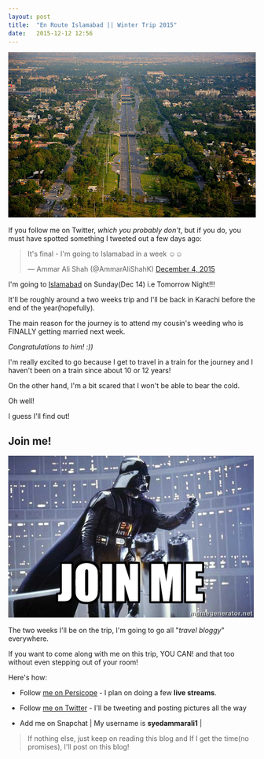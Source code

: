 ```yaml
---
layout: post
title:  "En Route Islamabad || Winter Trip 2015"
date:   2015-12-12 12:56
---
```


![7th Avenue, Islamabad](/../assets/7th_Avenue_Islamabad.JPG)

If you follow me on Twitter, *which you probably don't*, but if you do, you must have spotted something I tweeted out a few days ago:

<blockquote class="twitter-tweet" lang="en"><p lang="en" dir="ltr">It&#39;s final - I&#39;m going to Islamabad in a week ☺☺</p>&mdash; Ammar Ali Shah (@AmmarAliShahK) <a href="https://twitter.com/AmmarAliShahK/status/672624888742551552">December 4, 2015</a></blockquote>
<script async src="//platform.twitter.com/widgets.js" charset="utf-8"></script>

I'm going to [Islamabad](https://en.wikipedia.org/wiki/Islamabad) on Sunday(Dec 14) i.e Tomorrow Night!!!

It'll be roughly around a two weeks trip and I'll be back in Karachi before the end of the year(hopefully).

The main reason for the journey is to attend my cousin's weeding who is FINALLY getting married next week.

*Congratulations to him! :))*

I'm really excited to go because I get to travel in a train for the journey and I haven't been on a train since about 10 or 12 years!

On the other hand, I'm a bit scared that I won't be able to bear the cold.

Oh well!

I guess I'll find out!

## Join me!

![Join Me!](/../assets/join-me.jpg)

The two weeks I'll be on the trip, I'm going to go all "*travel bloggy*" everywhere.

If you want to come along with me on this trip, YOU CAN! and that too without even stepping out of your room!

Here's how:

- Follow [me on Persicope](https://www.periscope.tv/AmmarAliShahK) - I plan on doing a few **live streams**.

- Follow [me on Twitter](https://twitter.com/AmmarAliShahK) - I'll be tweeting and posting pictures all the way

- Add me on Snapchat | My username is **syedammarali1** |

> If nothing else, just keep on reading this blog and If I get the time(no promises), I'll post on this blog!  
